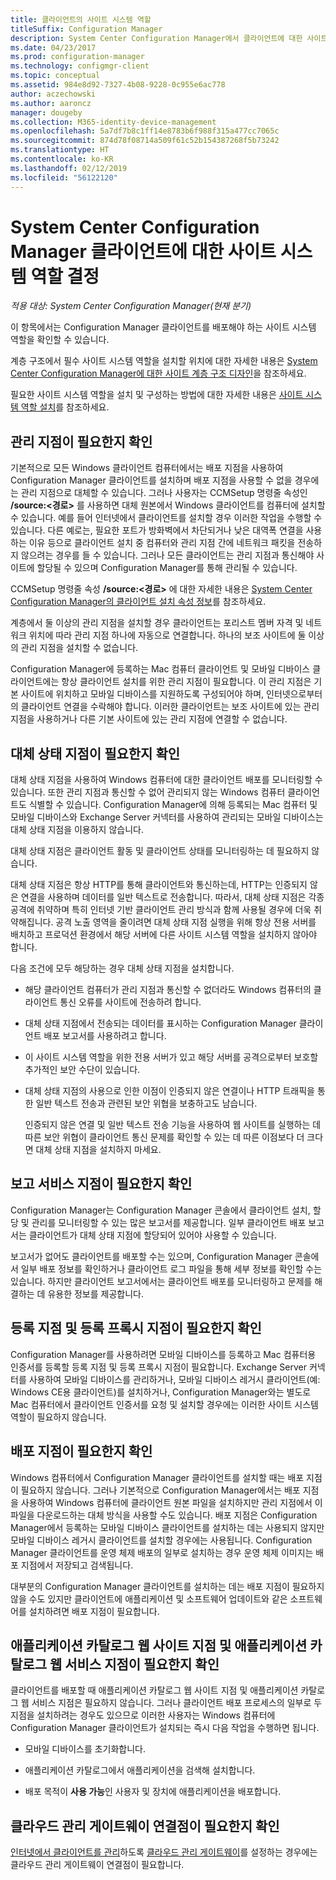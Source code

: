 ```yaml
---
title: 클라이언트의 사이트 시스템 역할
titleSuffix: Configuration Manager
description: System Center Configuration Manager에서 클라이언트에 대한 사이트 시스템 역할을 결정합니다.
ms.date: 04/23/2017
ms.prod: configuration-manager
ms.technology: configmgr-client
ms.topic: conceptual
ms.assetid: 984e8d92-7327-4b08-9228-0c955e6ac778
author: aczechowski
ms.author: aaroncz
manager: dougeby
ms.collection: M365-identity-device-management
ms.openlocfilehash: 5a7df7b8c1ff14e8783b6f988f315a477cc7065c
ms.sourcegitcommit: 874d78f08714a509f61c52b154387268f5b73242
ms.translationtype: HT
ms.contentlocale: ko-KR
ms.lasthandoff: 02/12/2019
ms.locfileid: "56122120"
---
```

# <a name="determine-the-site-system-roles-for-system-center-configuration-manager-clients"></a>System Center Configuration Manager 클라이언트에 대한 사이트 시스템 역할 결정

*적용 대상: System Center Configuration Manager(현재 분기)*

이 항목에서는 Configuration Manager 클라이언트를 배포해야 하는 사이트 시스템 역할을 확인할 수 있습니다.  

 계층 구조에서 필수 사이트 시스템 역할을 설치할 위치에 대한 자세한 내용은 [System Center Configuration Manager에 대한 사이트 계층 구조 디자인](../../../../core/plan-design/hierarchy/design-a-hierarchy-of-sites.md)을 참조하세요.  

 필요한 사이트 시스템 역할을 설치 및 구성하는 방법에 대한 자세한 내용은 [사이트 시스템 역할 설치](../../../../core/servers/deploy/configure/install-site-system-roles.md)를 참조하세요.  

##  <a name="determine-if-you-need-a-management-point"></a>관리 지점이 필요한지 확인  
 기본적으로 모든 Windows 클라이언트 컴퓨터에서는 배포 지점을 사용하여 Configuration Manager 클라이언트를 설치하며 배포 지점을 사용할 수 없을 경우에는 관리 지점으로 대체할 수 있습니다. 그러나 사용자는 CCMSetup 명령줄 속성인 **/source:<경로\>** 를 사용하면 대체 원본에서 Windows 클라이언트를 컴퓨터에 설치할 수 있습니다. 예를 들어 인터넷에서 클라이언트를 설치할 경우 이러한 작업을 수행할 수 있습니다. 다른 예로는, 필요한 포트가 방화벽에서 차단되거나 낮은 대역폭 연결을 사용하는 이유 등으로 클라이언트 설치 중 컴퓨터와 관리 지점 간에 네트워크 패킷을 전송하지 않으려는 경우를 들 수 있습니다. 그러나 모든 클라이언트는 관리 지점과 통신해야 사이트에 할당될 수 있으며 Configuration Manager를 통해 관리될 수 있습니다.  

 CCMSetup 명령줄 속성 **/source:<경로\>** 에 대한 자세한 내용은 [System Center Configuration Manager의 클라이언트 설치 속성 정보](../../../../core/clients/deploy/about-client-installation-properties.md)를 참조하세요.  

 계층에서 둘 이상의 관리 지점을 설치할 경우 클라이언트는 포리스트 멤버 자격 및 네트워크 위치에 따라 관리 지점 하나에 자동으로 연결합니다. 하나의 보조 사이트에 둘 이상의 관리 지점을 설치할 수 없습니다.  

 Configuration Manager에 등록하는 Mac 컴퓨터 클라이언트 및 모바일 디바이스 클라이언트에는 항상 클라이언트 설치를 위한 관리 지점이 필요합니다. 이 관리 지점은 기본 사이트에 위치하고 모바일 디바이스를 지원하도록 구성되어야 하며, 인터넷으로부터의 클라이언트 연결을 수락해야 합니다. 이러한 클라이언트는 보조 사이트에 있는 관리 지점을 사용하거나 다른 기본 사이트에 있는 관리 지점에 연결할 수 없습니다.  

##  <a name="determine-if-you-need-a-fallback-status-point"></a>대체 상태 지점이 필요한지 확인  
 대체 상태 지점을 사용하여 Windows 컴퓨터에 대한 클라이언트 배포를 모니터링할 수 있습니다. 또한 관리 지점과 통신할 수 없어 관리되지 않는 Windows 컴퓨터 클라이언트도 식별할 수 있습니다. Configuration Manager에 의해 등록되는 Mac 컴퓨터 및 모바일 디바이스와 Exchange Server 커넥터를 사용하여 관리되는 모바일 디바이스는 대체 상태 지점을 이용하지 않습니다.  

 대체 상태 지점은 클라이언트 활동 및 클라이언트 상태를 모니터링하는 데 필요하지 않습니다.  

 대체 상태 지점은 항상 HTTP를 통해 클라이언트와 통신하는데, HTTP는 인증되지 않은 연결을 사용하며 데이터를 일반 텍스트로 전송합니다. 따라서, 대체 상태 지점은 각종 공격에 취약하며 특히 인터넷 기반 클라이언트 관리 방식과 함께 사용될 경우에 더욱 취약해집니다. 공격 노출 영역을 줄이려면 대체 상태 지점 실행을 위해 항상 전용 서버를 배치하고 프로덕션 환경에서 해당 서버에 다른 사이트 시스템 역할을 설치하지 않아야 합니다.  

 다음 조건에 모두 해당하는 경우 대체 상태 지점을 설치합니다.  

- 해당 클라이언트 컴퓨터가 관리 지점과 통신할 수 없더라도 Windows 컴퓨터의 클라이언트 통신 오류를 사이트에 전송하려 합니다.  

- 대체 상태 지점에서 전송되는 데이터를 표시하는 Configuration Manager 클라이언트 배포 보고서를 사용하려고 합니다.  

- 이 사이트 시스템 역할을 위한 전용 서버가 있고 해당 서버를 공격으로부터 보호할 추가적인 보안 수단이 있습니다.  

- 대체 상태 지점의 사용으로 인한 이점이 인증되지 않은 연결이나 HTTP 트래픽을 통한 일반 텍스트 전송과 관련된 보안 위협을 보충하고도 남습니다.  

  인증되지 않은 연결 및 일반 텍스트 전송 기능을 사용하여 웹 사이트를 실행하는 데 따른 보안 위협이 클라이언트 통신 문제를 확인할 수 있는 데 따른 이점보다 더 크다면 대체 상태 지점을 설치하지 마세요.  

##  <a name="determine-whether-you-need-a-reporting-services-point"></a>보고 서비스 지점이 필요한지 확인  
 Configuration Manager는 Configuration Manager 콘솔에서 클라이언트 설치, 할당 및 관리를 모니터링할 수 있는 많은 보고서를 제공합니다. 일부 클라이언트 배포 보고서는 클라이언트가 대체 상태 지점에 할당되어 있어야 사용할 수 있습니다.  

 보고서가 없어도 클라이언트를 배포할 수는 있으며, Configuration Manager 콘솔에서 일부 배포 정보를 확인하거나 클라이언트 로그 파일을 통해 세부 정보를 확인할 수는 있습니다. 하지만 클라이언트 보고서에서는 클라이언트 배포를 모니터링하고 문제를 해결하는 데 유용한 정보를 제공합니다.  

##  <a name="determine-if-you-need-an-enrollment-point-and-an-enrollment-proxy-point"></a>등록 지점 및 등록 프록시 지점이 필요한지 확인  
 Configuration Manager를 사용하려면 모바일 디바이스를 등록하고 Mac 컴퓨터용 인증서를 등록할 등록 지점 및 등록 프록시 지점이 필요합니다. Exchange Server 커넥터를 사용하여 모바일 디바이스를 관리하거나, 모바일 디바이스 레거시 클라이언트(예: Windows CE용 클라이언트)를 설치하거나, Configuration Manager와는 별도로 Mac 컴퓨터에서 클라이언트 인증서를 요청 및 설치할 경우에는 이러한 사이트 시스템 역할이 필요하지 않습니다.  

##  <a name="determine-if-you-need-a-distribution-point"></a>배포 지점이 필요한지 확인  
 Windows 컴퓨터에서 Configuration Manager 클라이언트를 설치할 때는 배포 지점이 필요하지 않습니다. 그러나 기본적으로 Configuration Manager에서는 배포 지점을 사용하여 Windows 컴퓨터에 클라이언트 원본 파일을 설치하지만 관리 지점에서 이 파일을 다운로드하는 대체 방식을 사용할 수도 있습니다. 배포 지점은 Configuration Manager에서 등록하는 모바일 디바이스 클라이언트를 설치하는 데는 사용되지 않지만 모바일 디바이스 레거시 클라이언트를 설치할 경우에는 사용됩니다. Configuration Manager 클라이언트를 운영 체제 배포의 일부로 설치하는 경우 운영 체제 이미지는 배포 지점에서 저장되고 검색됩니다.  

 대부분의 Configuration Manager 클라이언트를 설치하는 데는 배포 지점이 필요하지 않을 수도 있지만 클라이언트에 애플리케이션 및 소프트웨어 업데이트와 같은 소프트웨어를 설치하려면 배포 지점이 필요합니다.  

##  <a name="determine-if-you-need-an-application-catalog-website-point-and-an-application-catalog-web-services-point"></a>애플리케이션 카탈로그 웹 사이트 지점 및 애플리케이션 카탈로그 웹 서비스 지점이 필요한지 확인  
 클라이언트를 배포할 때 애플리케이션 카탈로그 웹 사이트 지점 및 애플리케이션 카탈로그 웹 서비스 지점은 필요하지 않습니다. 그러나 클라이언트 배포 프로세스의 일부로 두 지점을 설치하려는 경우도 있으므로 이러한 사용자는 Windows 컴퓨터에 Configuration Manager 클라이언트가 설치되는 즉시 다음 작업을 수행하면 됩니다.  

-   모바일 디바이스를 초기화합니다.  

-   애플리케이션 카탈로그에서 애플리케이션을 검색해 설치합니다.  

-   배포 목적이 **사용 가능**인 사용자 및 장치에 애플리케이션을 배포합니다.  

##  <a name="determine-whether-you-require-a-cloud-management-gateway-connector-point"></a>클라우드 관리 게이트웨이 연결점이 필요한지 확인 

[인터넷에서 클라이언트를 관리](/sccm/core/clients/manage/manage-clients-internet)하도록 [클라우드 관리 게이트웨이](/sccm/core/clients/manage/setup-cloud-management-gateway)를 설정하는 경우에는 클라우드 관리 게이트웨이 연결점이 필요합니다.


 
